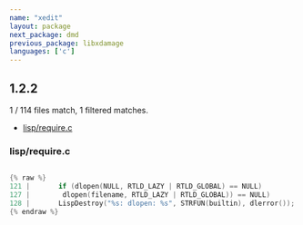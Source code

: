 ```yaml
---
name: "xedit"
layout: package
next_package: dmd
previous_package: libxdamage
languages: ['c']
---
```

## 1.2.2
1 / 114 files match, 1 filtered matches.

 - [lisp/require.c](#lisprequirec)

### lisp/require.c

```c

{% raw %}
121 | 	    if (dlopen(NULL, RTLD_LAZY | RTLD_GLOBAL) == NULL)
127 | 	     dlopen(filename, RTLD_LAZY | RTLD_GLOBAL)) == NULL)
128 | 	    LispDestroy("%s: dlopen: %s", STRFUN(builtin), dlerror());
{% endraw %}

```
